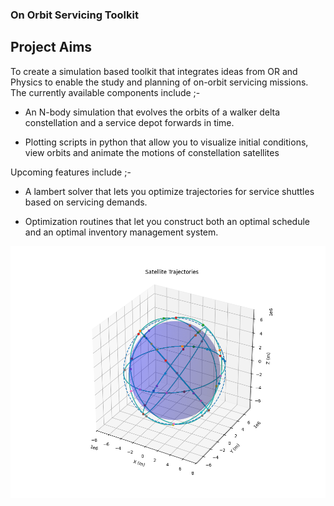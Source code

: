 ### On Orbit Servicing Toolkit

## Project Aims 

To create a simulation based toolkit that integrates ideas from OR and Physics to enable the study and planning of on-orbit servicing missions. The currently available components include ;- 

+ An N-body simulation that evolves the orbits of a walker delta constellation and a service depot forwards in time. 

+ Plotting scripts in python that allow you to visualize initial conditions, view orbits and animate the motions of constellation satellites 

Upcoming features include ;- 

+ A lambert solver that lets you optimize trajectories for service shuttles based on servicing demands. 

+ Optimization routines that let you construct both an optimal schedule and an optimal inventory management system. 

![example image](./Figures/Figure_1.png)

